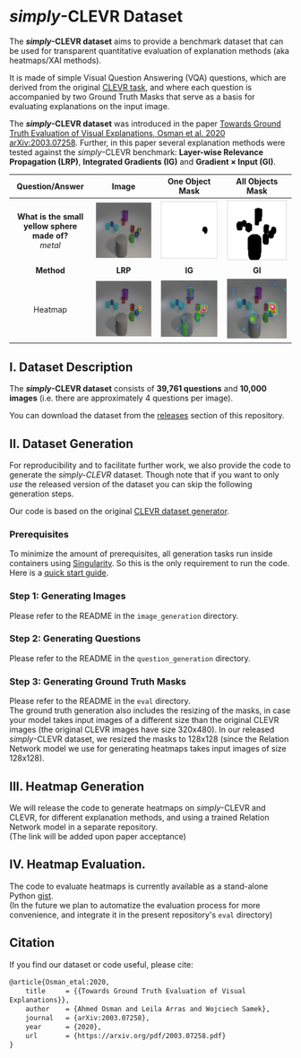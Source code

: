 # *simply*-CLEVR Dataset

The **_simply_-CLEVR dataset** aims to provide a benchmark dataset that can be used for transparent quantitative evaluation of explanation methods (aka heatmaps/XAI methods). 

It is made of simple Visual Question Answering (VQA) questions, which are derived from the original [CLEVR task](https://cs.stanford.edu/people/jcjohns/clevr/), and where each question is accompanied by two Ground Truth Masks that serve as a basis for evaluating explanations on the input image.

The **_simply_-CLEVR dataset** was introduced in the paper [Towards Ground Truth Evaluation of Visual Explanations, Osman et al. 2020 arXiv:2003.07258](https://arxiv.org/pdf/2003.07258.pdf). Further, in this paper several explanation methods were tested against the *simply*-CLEVR benchmark: **Layer-wise Relevance Propagation (LRP)**, **Integrated Gradients (IG)** and **Gradient × Input (GI)**.

|Question/Answer   | Image  | One Object Mask | All Objects Mask  |
|:--------------------:|:-----------------------------------------:|:-----------------------------------------:|:-----------------------------------------:|
| **What is the small <br> yellow sphere made of?** <br> *metal*  | <img src="images/2891_original-1.png" width="256">        |   <img src="images/2891_MASK-1.png" width="256">  |   <img src="images/2891_MASK_ALL-1.png" width="256">  |
| **Method**  | **LRP**  | **IG**  | **GI**  | 
| Heatmap |  <img src="images/2891_LRP-1.png" width="256">   |  <img src="images/2891_IG-1.png" width="256">   |  <img src="images/2891_GI-1.png" width="256" >   |



## I. Dataset Description

The **_simply_-CLEVR dataset** consists of **39,761 questions** and **10,000 images** (i.e. there are approximately 4 questions per image). 

You can download the dataset from the [releases](https://github.com/ahmedmagdiosman/simply-clevr-dataset/releases) section of this repository.



## II. Dataset Generation

For reproducibility and to facilitate further work, we also provide the code to generate the *_simply-CLEVR_* dataset. Though note that if you want to only *use* the released version of the dataset you can skip the following generation steps.

Our code is based on the original [CLEVR dataset generator](https://github.com/facebookresearch/clevr-dataset-gen/).

### Prerequisites

To minimize the amount of prerequisites, all generation tasks run inside containers using [Singularity](https://sylabs.io/singularity/). So this is the only requirement to run the code.
 Here is a [quick start guide](https://sylabs.io/guides/3.3/user-guide/quick_start.html).

### Step 1: Generating Images

Please refer to the README in the `image_generation` directory.

### Step 2: Generating Questions

Please refer to the README in the `question_generation` directory.

### Step 3: Generating Ground Truth Masks

Please refer to the README in the `eval` directory.  
The ground truth generation also includes the resizing of the masks, in case your model takes input images of a different size than the original CLEVR images (the original CLEVR images have size 320x480).
In our released *simply*-CLEVR dataset, we resized the masks to 128x128 (since the Relation Network model we use for generating heatmaps takes input images of size 128x128).



## III. Heatmap Generation

We will release the code to generate heatmaps on *simply*-CLEVR and CLEVR, for different explanation methods, and using a trained Relation Network model in a separate repository.  
(The link will be added upon paper acceptance)



## IV. Heatmap Evaluation.

The code to evaluate heatmaps is currently available as a stand-alone Python [gist](https://gist.github.com/ArrasL/0bc02ef98e369f861aec40145a58e356).  
(In the future we plan to automatize the evaluation process for more convenience, and integrate it in the present repository's `eval` directory)



## Citation

If you find our dataset or code useful, please cite:

```
@article{Osman_etal:2020,
    title     = {{Towards Ground Truth Evaluation of Visual Explanations}},
    author    = {Ahmed Osman and Leila Arras and Wojciech Samek},
    journal   = {arXiv:2003.07258},
    year      = {2020},
    url       = {https://arxiv.org/pdf/2003.07258.pdf}
}
```

